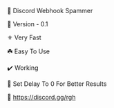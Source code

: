 📩 Discord Webhook Spammer

👑 Version - 0.1

⚜️ Very Fast

☘️ Easy To Use

✔️ Working

🚀 Set Delay To 0 For Better Results

🔗 https://discord.gg/rgh
